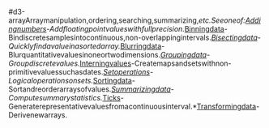#d3-arrayArraymanipulation,ordering,searching,summarizing,*etc.*Seeoneof:*[Addingnumbers](./d3-array/add.md)-Addfloatingpointvalueswithfullprecision.*[Binningdata](./d3-array/bin.md)-Bindiscretesamplesintocontinuous,non-overlappingintervals.*[Bisectingdata](./d3-array/bisect.md)-Quicklyfindavalueinasortedarray.*[Blurringdata](./d3-array/blur.md)-Blurquantitativevaluesinoneortwodimensions.*[Groupingdata](./d3-array/group.md)-Groupdiscretevalues.*[Interningvalues](./d3-array/intern.md)-Createmapsandsetswithnon-primitivevaluessuchasdates.*[Setoperations](./d3-array/sets.md)-Logicaloperationsonsets.*[Sortingdata](./d3-array/sort.md)-Sortandreorderarraysofvalues.*[Summarizingdata](./d3-array/summarize.md)-Computesummarystatistics.*[Ticks](./d3-array/ticks.md)-Generaterepresentativevaluesfromacontinuousinterval.*[Transformingdata](./d3-array/transform.md)-Derivenewarrays.